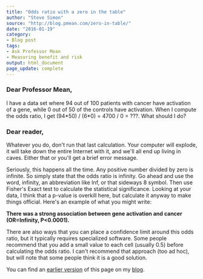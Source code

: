 ```yaml
---
title: "Odds ratio with a zero in the table"
author: "Steve Simon"
source: "http://blog.pmean.com/zero-in-table/"
date: "2016-01-19"
category:
- Blog post
tags:
- Ask Professor Mean
- Measuring benefit and risk
output: html_document
page_update: complete
---
```


### Dear Professor Mean,

I have a data set where 94 out of 100 patients with cancer have activation of a gene, while 0 out of 50 of the controls have activation. When I compute the odds ratio, I get (94\*50) / (6\*0) = 4700 / 0 = ???. What should I do?

<!---More--->

### Dear reader,

Whatever you do, don't run that last calculation. Your computer will explode, it will take down the entire Internet with it, and we'll all end up living in caves. Either that or you'll get a brief error message.

Seriously, this happens all the time. Any positive number divided by zero is infinite. So simply state that the odds ratio is infinity. Go ahead and use the word, infinity, an abbreviation like Inf, or that sideways 8 symbol. Then use Fisher's Exact test to calculate the statistical significance. Looking at your data, I think that a p-value is overkill here, but calculate it anyway to make things official. Here's an example of what you might write:

**There was a strong association between gene activation and cancer (OR=Infinity, P\<0.0001).**

There are also ways that you can place a confidence limit around this odds ratio, but it typically requires specialized software. Some people recommend that you add a small value to each cell (usually 0.5) before calculating the odds ratio. I can't recommend that approach (too ad hoc), but will note that some people think it is a good solution.

You can find an [earlier version][sim1] of this page on my [blog][sim2].

[sim1]: http://blog.pmean.com/zero-in-table/
[sim2]: http://blog.pmean.com